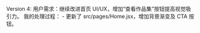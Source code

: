 Version 4:
    用户需求：继续改进首页 UI/UX，增加“查看作品集”按钮提高视觉吸引力。
    我的处理过程：
    - 更新了 src/pages/Home.jsx，增加背景渐变及 CTA 按钮。